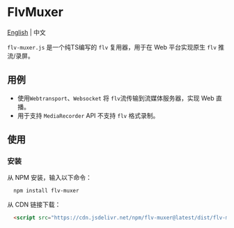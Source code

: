 # FlvMuxer

[English](./README.md) | 中文

`flv-muxer.js` 是一个纯TS编写的 `flv` 复用器，用于在 Web 平台实现原生 `flv` 推流/录屏。

## 用例

- 使用`Webtransport`、`Websocket` 将 `flv`流传输到流媒体服务器，实现 Web 直播。
- 用于支持 `MediaRecorder` API 不支持 `flv` 格式录制。

## 使用

### 安装

从 NPM 安装，输入以下命令：

```shell
  npm install flv-muxer
```

从 CDN 链接下载：

```html
  <script src="https://cdn.jsdelivr.net/npm/flv-muxer@latest/dist/flv-muxer.iife.js"></script>
```
